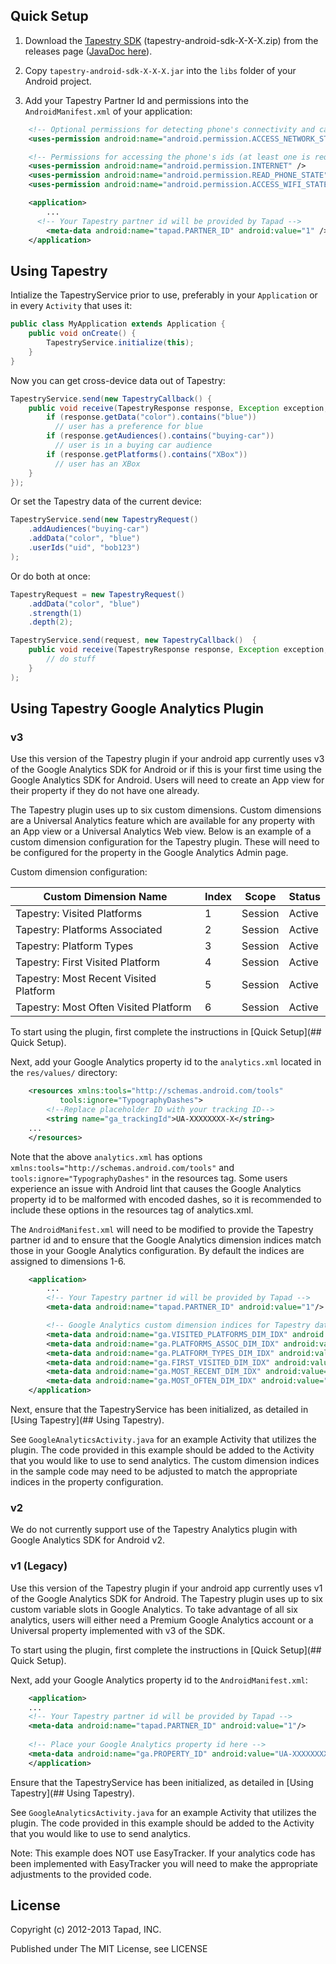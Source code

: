 ## Quick Setup
1. Download the [Tapestry SDK](https://github.com/Tapad/tapestry-android-sdk/releases) (tapestry-android-sdk-X-X-X.zip) from the releases page ([JavaDoc here](https://tapad.github.com/tapestry-android-sdk/docs)).

2. Copy `tapestry-android-sdk-X-X-X.jar` into the `libs` folder of your Android project.

3. Add your Tapestry Partner Id and permissions into the `AndroidManifest.xml` of your application:
```xml
    <!-- Optional permissions for detecting phone's connectivity and caching requests when offline -->
    <uses-permission android:name="android.permission.ACCESS_NETWORK_STATE" />

    <!-- Permissions for accessing the phone's ids (at least one is required) -->
    <uses-permission android:name="android.permission.INTERNET" />
    <uses-permission android:name="android.permission.READ_PHONE_STATE" />
    <uses-permission android:name="android.permission.ACCESS_WIFI_STATE" />

    <application>
        ...
      <!-- Your Tapestry partner id will be provided by Tapad -->
        <meta-data android:name="tapad.PARTNER_ID" android:value="1" />
    </application>
```

## Using Tapestry
Intialize the TapestryService prior to use, preferably in your `Application` or in every `Activity` that uses it:
```java
public class MyApplication extends Application {
    public void onCreate() {
        TapestryService.initialize(this);
    }
}
```

Now you can get cross-device data out of Tapestry:
```java
TapestryService.send(new TapestryCallback() {
    public void receive(TapestryResponse response, Exception exception, long millisSinceInvocation) {
        if (response.getData("color").contains("blue"))
          // user has a preference for blue
        if (response.getAudiences().contains("buying-car"))
          // user is in a buying car audience
        if (response.getPlatforms().contains("XBox"))
          // user has an XBox
    }
});
```

Or set the Tapestry data of the current device:
```java
TapestryService.send(new TapestryRequest()
    .addAudiences("buying-car")
    .addData("color", "blue")
    .userIds("uid", "bob123")
);
```

Or do both at once:
```java
TapestryRequest = new TapestryRequest()
    .addData("color", "blue")
    .strength(1)
    .depth(2);

TapestryService.send(request, new TapestryCallback()  {
    public void receive(TapestryResponse response, Exception exception, long millisSinceInvocation) {
        // do stuff
    }
);
```

## Using Tapestry Google Analytics Plugin

### v3

Use this version of the Tapestry plugin if your android app currently uses v3 of the Google Analytics SDK for Android or if this is your first time using the Google Analytics SDK for Android. Users will need to create an App view for their property if they do not have one already.

The Tapestry plugin uses up to six custom dimensions. Custom dimensions are a Universal Analytics feature which are available for any property with an App view or a Universal Analytics Web view. Below is an example of a custom dimension configuration for the Tapestry plugin. These will need to be configured for the property in the Google Analytics Admin page.

Custom dimension configuration:

Custom Dimension Name                  | Index | Scope   | Status
-------------------------------------- | ----- | ------- | ------
Tapestry: Visited Platforms            | 1     | Session | Active
Tapestry: Platforms Associated         | 2     | Session | Active
Tapestry: Platform Types               | 3     | Session | Active
Tapestry: First Visited Platform       | 4     | Session | Active
Tapestry: Most Recent Visited Platform | 5     | Session | Active
Tapestry: Most Often Visited Platform  | 6     | Session | Active

To start using the plugin, first complete the instructions in [Quick Setup](## Quick Setup).

Next, add your Google Analytics property id to the `analytics.xml` located in the `res/values/` directory:
```xml
    <resources xmlns:tools="http://schemas.android.com/tools"
           tools:ignore="TypographyDashes">
        <!--Replace placeholder ID with your tracking ID-->
        <string name="ga_trackingId">UA-XXXXXXXX-X</string>
    ...
    </resources>
```

Note that the above `analytics.xml` has options `xmlns:tools="http://schemas.android.com/tools"` and `tools:ignore="TypographyDashes"` in the resources tag. Some users experience an issue with Android lint that causes the Google Analytics property id to be malformed with encoded dashes, so it is recommended to include these options in the resources tag of analytics.xml.

The `AndroidManifest.xml` will need to be modified to provide the Tapestry partner id and to ensure that the Google Analytics dimension indices match those in your Google Analytics configuration. By default the indices are assigned to dimensions 1-6.

```xml
    <application>
        ...
        <!-- Your Tapestry partner id will be provided by Tapad -->
        <meta-data android:name="tapad.PARTNER_ID" android:value="1"/>

        <!-- Google Analytics custom dimension indices for Tapestry data -->
        <meta-data android:name="ga.VISITED_PLATFORMS_DIM_IDX" android:value="1" />
        <meta-data android:name="ga.PLATFORMS_ASSOC_DIM_IDX" android:value="2" />
        <meta-data android:name="ga.PLATFORM_TYPES_DIM_IDX" android:value="3" />
        <meta-data android:name="ga.FIRST_VISITED_DIM_IDX" android:value="4" />
        <meta-data android:name="ga.MOST_RECENT_DIM_IDX" android:value="5" />
        <meta-data android:name="ga.MOST_OFTEN_DIM_IDX" android:value="6" />
    </application>
```

Next, ensure that the TapestryService has been initialized, as detailed in [Using Tapestry](## Using Tapestry).

See `GoogleAnalyticsActivity.java` for an example Activity that utilizes the plugin. The code provided in this example should be added to the Activity that you would like to use to send analytics. The custom dimension indices in the sample code may need to be adjusted to match the appropriate indices in the property configuration.

### v2

We do not currently support use of the Tapestry Analytics plugin with Google Analytics SDK for Android v2.

### v1 (Legacy)

Use this version of the Tapestry plugin if your android app currently uses v1 of the Google Analytics SDK for Android. The Tapestry plugin uses up to six custom variable slots in Google Analytics. To take advantage of all six analytics, users will either need a Premium Google Analytics account or a Universal property implemented with v3 of the SDK.

To start using the plugin, first complete the instructions in [Quick Setup](## Quick Setup).

Next, add your Google Analytics property id to the `AndroidManifest.xml`:
```xml
    <application>
    ...
    <!-- Your Tapestry partner id will be provided by Tapad -->
    <meta-data android:name="tapad.PARTNER_ID" android:value="1"/>
        
    <!-- Place your Google Analytics property id here -->
    <meta-data android:name="ga.PROPERTY_ID" android:value="UA-XXXXXXXX-X"/>
    </application>
```
Ensure that the TapestryService has been initialized, as detailed in [Using Tapestry](## Using Tapestry).

See `GoogleAnalyticsActivity.java` for an example Activity that utilizes the plugin. The code provided in this example should be added to the Activity that you would like to use to send analytics.

Note: This example does NOT use EasyTracker. If your analytics code has been implemented with EasyTracker you will need to make the appropriate adjustments to the provided code.

## License

Copyright (c) 2012-2013 Tapad, INC.

Published under The MIT License, see LICENSE

